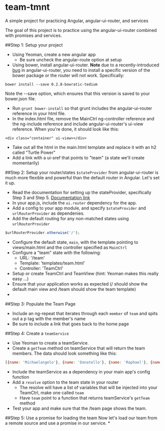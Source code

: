 team-tmnt
=========

A simple project for practicing Angular, angular-ui-router, and services

The goal of this project is to practice using the angular-ui-router combined with promises and services.

##Step 1: Setup your project
* Using Yeoman, create a new angular app
  * Be sure uncheck the angular-route option at setup
* Using bower, install angular-ui-router. **Note** due to a recently-introduced [bug](https://github.com/angular-ui/ui-router/commit/ccdab193315f304eb3be5f5b97c47a926c79263e) in angular-ui-router, you need to install a specific version of the bower package or the router will not work. Specifically:

```
bower install --save 0.2.8-bowratic-tedium
```

Note the --save option, which ensures that this version is saved to your bower.json file.
* Run `grunt bower-install` so that grunt includes the angular-ui-router reference in your html file.
* In the index.html file, remove the MainCtrl ng-controller reference and the ng-include reference and include angular-ui-router's ui-view reference. When you're done, it should look like this:

```
<div class="container" ui-view></div>
```
* Take out all the html in the main.html template and replace it with an h2 called "Turtle Power"
* Add a link with a ui-sref that points to "team" (a state we'll create momentarily)

##Step 2: Setup your router/states
`$stateProvider` from angular-ui-router is much more flexible and powerful than the default router in Angular. Let's set it up.
* Read the documentation for setting up the stateProvider, specifically Step 3 and Step 5. [Documentation link](https://github.com/angular-ui/ui-router#nested-states--views)
* In your app.js, include the `ui.router` dependency for the app.
* Add a config to your app module, and specify `$stateProvider` and `urlRouterProvider` as dependenies.
* Add the default routing for any non-matched states using `urlRouterProvider`

```javascript
$urlRouterProvider.otherwise('/');
```
* Configure the default state, `main`, with the template pointing to views/main.html and the controller specified as `MainCtrl`
* Configure a "team" state with the following:
  * URL: '/team' 
  * Template: 'templates/team.html'
  * Controller: 'TeamCtrl'
* Setup or create TeamCtrl and TeamView (hint: Yeoman makes this really easy ...)
* Ensure that your application works as expected (/ should show the default main view and /team should show the team template)
* 
##Step 3: Populate the Team Page
* Include an ng-repeat that iterates through each `member` of `team` and spits out a p tag with the member's name
* Be sure to include a link that goes back to the home page

##Step 4: Create a `teamService`
* Use Yeoman to create a teamService.
* Create a `getTeam` method on teamService that will return the team members. The data should look something like this:

```javascript
[{name: 'Michaelangelo'}, {name: 'Donatello'}, {name: 'Raphael'}, {name: 'Leonardo'}]
```

* Include the teamService as a dependency in your main app's config function
* Add a `resolve` option to the team state in your router
  * The resolve will have a list of variables that will be injected into your TeamCtrl, make one called `team`
  * Have `team` point to a function that returns teamService's `getTeam` method
* Test your app and make sure that the /team page shows the team.

##Step 5: Use a promise for loading the team
Now let's load our team from a remote source and use a promise in our service.
* 
